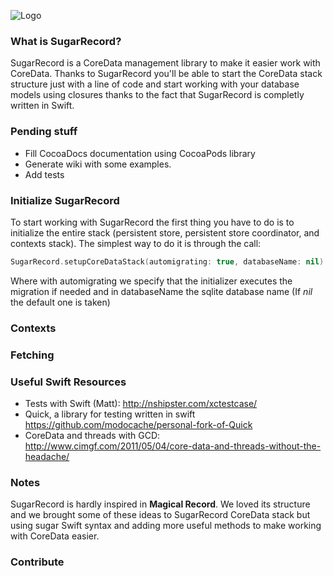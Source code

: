 ![Logo](https://raw.githubusercontent.com/pepibumur/SugarRecord/master/Resources/Slogan.png)

### What is SugarRecord?
SugarRecord is a CoreData management library to make it easier work with CoreData. Thanks to SugarRecord you'll be able to start the CoreData stack structure just with a line of code and start working with your database models using closures thanks to the fact that SugarRecord is completly written in Swift.

### Pending stuff
- Fill CocoaDocs documentation using CocoaPods library
- Generate wiki with some examples.
- Add tests

### Initialize SugarRecord

To start working with SugarRecord the first thing you have to do is to initialize the entire stack (persistent store, persistent store coordinator, and contexts stack). The simplest way to do it is through the call:

```swift
SugarRecord.setupCoreDataStack(automigrating: true, databaseName: nil)
```

Where with automigrating we specify that the initializer executes the migration if needed and in databaseName the sqlite database name (If *nil* the default one is taken)

### Contexts


### Fetching


### Useful Swift Resources
- Tests with Swift (Matt): http://nshipster.com/xctestcase/
- Quick, a library for testing written in swift https://github.com/modocache/personal-fork-of-Quick
- CoreData and threads with GCD: http://www.cimgf.com/2011/05/04/core-data-and-threads-without-the-headache/

### Notes
SugarRecord is hardly inspired in **Magical Record**. We loved its structure and we brought some of these ideas to SugarRecord CoreData stack but using sugar Swift syntax and adding more useful methods to make working with CoreData easier.

### Contribute
